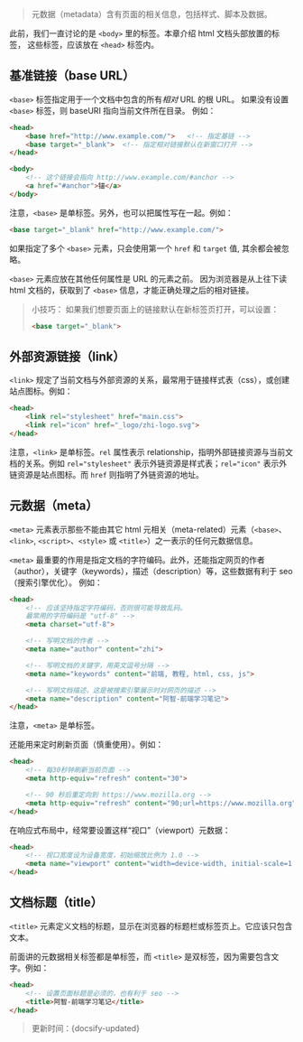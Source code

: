 > 元数据（metadata）含有页面的相关信息，包括样式、脚本及数据。

此前，我们一直讨论的是 `<body>` 里的标签。本章介绍 html 文档头部放置的标签，
这些标签，应该放在 `<head>` 标签内。

## 基准链接（base URL）

`<base>` 标签指定用于一个文档中包含的所有*相对* URL 的根 URL。
如果没有设置 `<base>` 标签，则 baseURI 指向当前文件所在目录。
例如：

```html
<head>
    <base href="http://www.example.com/">   <!-- 指定基链 -->
    <base target="_blank">  <!-- 指定相对链接默认在新窗口打开 -->
</head>

<body>
    <!-- 这个链接会指向 http://www.example.com/#anchor -->
    <a href="#anchor">锚</a>
</body>
```

注意，`<base>` 是单标签。另外，也可以把属性写在一起。例如：

```html
<base target="_blank" href="http://www.example.com/">
```

如果指定了多个 `<base>` 元素，只会使用第一个 `href` 和 `target` 值, 其余都会被忽略。

`<base>` 元素应放在其他任何属性是 URL 的元素之前。
因为浏览器是从上往下读 html 文档的，获取到了 `<base>` 信息，才能正确处理之后的相对链接。

> 小技巧：
> 如果我们想要页面上的链接默认在新标签页打开，可以设置：
> ```html
> <base target="_blank">
> ```

## 外部资源链接（link）

`<link>` 规定了当前文档与外部资源的关系，最常用于链接样式表（css），或创建站点图标。例如：

```html
<head>
    <link rel="stylesheet" href="main.css">
    <link rel="icon" href="_logo/zhi-logo.svg">
</head>
```

注意，`<link>` 是单标签。`rel` 属性表示 relationship，指明外部链接资源与当前文档的关系。例如 `rel="stylesheet"` 表示外链资源是样式表；`rel="icon"` 表示外链资源是站点图标。而 `href` 则指明了外链资源的地址。

## 元数据（meta）

`<meta>` 元素表示那些不能由其它 html 元相关（meta-related）元素（`<base>`、`<link>`, `<script>`、`<style>` 或 `<title>`）之一表示的任何元数据信息。

`<meta>` 最重要的作用是指定文档的字符编码。此外，还能指定网页的作者（author），关键字（keywords），描述（description）等，这些数据有利于 seo（搜索引擎优化）。
例如：

```html
<head>
    <!-- 应该坚持指定字符编码，否则很可能导致乱码。
    最常用的字符编码是 "utf-8" -->
    <meta charset="utf-8">

    <!-- 写明文档的作者 -->
    <meta name="author" content="zhi">

    <!-- 写明文档的关键字，用英文逗号分隔 -->
    <meta name="keywords" content="前端, 教程, html, css, js">

    <!-- 写明文档描述，这是被搜索引擎展示时对网页的描述 -->
    <meta name="description" content="阿智-前端学习笔记">
</head>
```

注意，`<meta>` 是单标签。

还能用来定时刷新页面（慎重使用）。例如：

```html
<head>
    <!-- 每30秒钟刷新当前页面 -->
    <meta http-equiv="refresh" content="30">

    <!-- 90 秒后重定向到 https://www.mozilla.org -->
    <meta http-equiv="refresh" content="90;url=https://www.mozilla.org">
</head>
```

在响应式布局中，经常要设置这样“视口”（viewport）元数据：

```html
<head>
    <!-- 视口宽度设为设备宽度，初始缩放比例为 1.0 -->
    <meta name="viewport" content="width=device-width, initial-scale=1.0">
</head>
```

## 文档标题（title）

`<title>` 元素定义文档的标题，显示在浏览器的标题栏或标签页上。它应该只包含文本。

前面讲的元数据相关标签都是单标签，而 `<title>` 是双标签，因为需要包含文字。例如：

```html
<head>
    <!-- 设置页面标题是必须的，也有利于 seo -->
    <title>阿智-前端学习笔记</title>
</head>
```



> 更新时间：{docsify-updated}